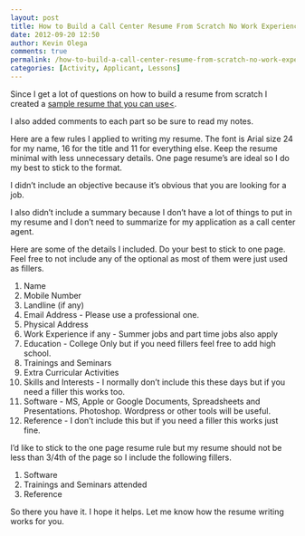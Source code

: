 ```yaml
---
layout: post
title: How to Build a Call Center Resume From Scratch No Work Experience
date: 2012-09-20 12:50
author: Kevin Olega
comments: true
permalink: /how-to-build-a-call-center-resume-from-scratch-no-work-experience/
categories: [Activity, Applicant, Lessons]
---
```

Since I get a lot of questions on how to build a resume from scratch I created a [sample resume that you can use<](https://www.evernote.com/l/AI5b2_jFRg5BYbHXWJkLvs5STS9EjsNbh2o).

I also added comments to each part so be sure to read my notes.

Here are a few rules I applied to writing my resume.
The font is Arial size 24 for my name, 16 for the title and 11 for everything else.
Keep the resume minimal with less unnecessary details.
One page resume’s are ideal so I do my best to stick to the format.

I didn’t include an objective because it’s obvious that you are looking for a job.

I also didn’t include a summary because I don’t have a lot of things to put in my resume and I don’t need to summarize for my application as a call center agent.

Here are some of the details I included. Do your best to stick to one page. Feel free to not include any of the optional as most of them were just used as fillers.

1.  Name
2.  Mobile Number
3.  Landline (if any)
4.  Email Address - Please use a professional one.
5.  Physical Address
6.  Work Experience if any - Summer jobs and part time jobs also apply
7.  Education - College Only but if you need fillers feel free to add high school.
8.  Trainings and Seminars
9.  Extra Curricular Activities
10.  Skills and Interests - I normally don’t include this these days but if you need a filler this works too.
11.  Software - MS, Apple or Google Documents, Spreadsheets and Presentations. Photoshop. Wordpress or other tools will be useful.
12.  Reference - I don’t include this but if you need a filler this works just fine.

I’d like to stick to the one page resume rule but my resume should not be less than 3/4th of the page so I include the following fillers.

1.  Software
2.  Trainings and Seminars attended
3.  Reference

So there you have it. I hope it helps. Let me know how the resume writing works for you.
